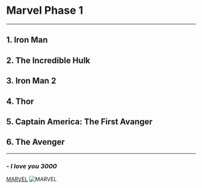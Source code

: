 # Marvel Phase 1
---
## 1. **Iron Man**
## 2. **The Incredible Hulk**
## 3. **Iron Man 2**
## 4. **Thor**
## 5. **Captain America: The First Avanger**
## 6. **The Avenger**
---
### - *I love you 3000*

[MARVEL](https://www.MARVELLLL.com)
![MARVEL](image.jpg)
